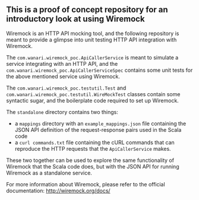 ## This is a proof of concept repository for an introductory look at using Wiremock

Wiremock is an HTTP API mocking tool, and the following repository is meant to provide a glimpse into unit testing HTTP API integration with Wiremock.

The `com.wanari.wiremock_poc.ApiCallerService` is meant to simulate a service integrating with an HTTP API, and the `com.wanari.wiremock_poc.ApiCallerServiceSpec` contains some unit tests for the above mentioned service using Wiremock.

The `com.wanari.wiremock_poc.testutil.Test` and `com.wanari.wiremock_poc.testutil.WireMockTest` classes contain some syntactic sugar, and the boilerplate code required to set up Wiremock.

The `standalone` directory contains two things:
- a `mappings` directory with an `example_mappings.json` file containing the JSON API definition of the request-response pairs used in the Scala code
- a `curl commands.txt` file containing the cURL commands that can reproduce the HTTP requests that the `ApiCallerService` makes.

These two together can be used to explore the same functionality of Wiremock that the Scala code does, but with the JSON API for running Wiremock as a standalone service. 

For more information about Wiremock, please refer to the official documentation: http://wiremock.org/docs/